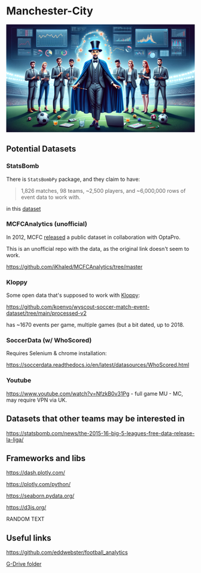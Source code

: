 # Manchester-City

![pep](pep.png)

## Potential Datasets

### StatsBomb
There is `StatsBombPy` package, and they claim to have:
> 1,826 matches, 98 teams, ~2,500 players, and ~6,000,000 rows of event data to work with.

in this [dataset](https://statsbomb.com/news/the-2015-16-big-5-leagues-free-data-release-premier-league/)

### MCFCAnalytics (unofficial)
In 2012, MCFC [released](https://www.forbes.com/sites/zachslaton/2012/08/16/game-changer-mcfc-analytics-releases-full-season-of-opta-data-for-public-use/) a public dataset in collaboration with OptaPro.

This is an unofficial repo with the data, as the original link doesn't seem to work.

https://github.com/iKhaled/MCFCAnalytics/tree/master

### Kloppy
Some open data that's supposed to work with [Kloppy](https://kloppy.pysport.org/open-data/):

https://github.com/koenvo/wyscout-soccer-match-event-dataset/tree/main/processed-v2

has ~1670 events per game, multiple games (but a bit dated, up to 2018.

### SoccerData (w/ WhoScored)
Requires Selenium & chrome installation:

https://soccerdata.readthedocs.io/en/latest/datasources/WhoScored.html

### Youtube
https://www.youtube.com/watch?v=NfzkB0v31Pg - full game MU - MC, may require VPN via UK.

## Datasets that other teams may be interested in
https://statsbomb.com/news/the-2015-16-big-5-leagues-free-data-release-la-liga/

## Frameworks and libs
https://dash.plotly.com/

https://plotly.com/python/

https://seaborn.pydata.org/

https://d3js.org/

RANDOM TEXT

## Useful links
https://github.com/eddwebster/football_analytics

[G-Drive folder](https://drive.google.com/drive/folders/1X2qFwM6xug6mEuhFPA2DSb4LTg0RPT6l)
